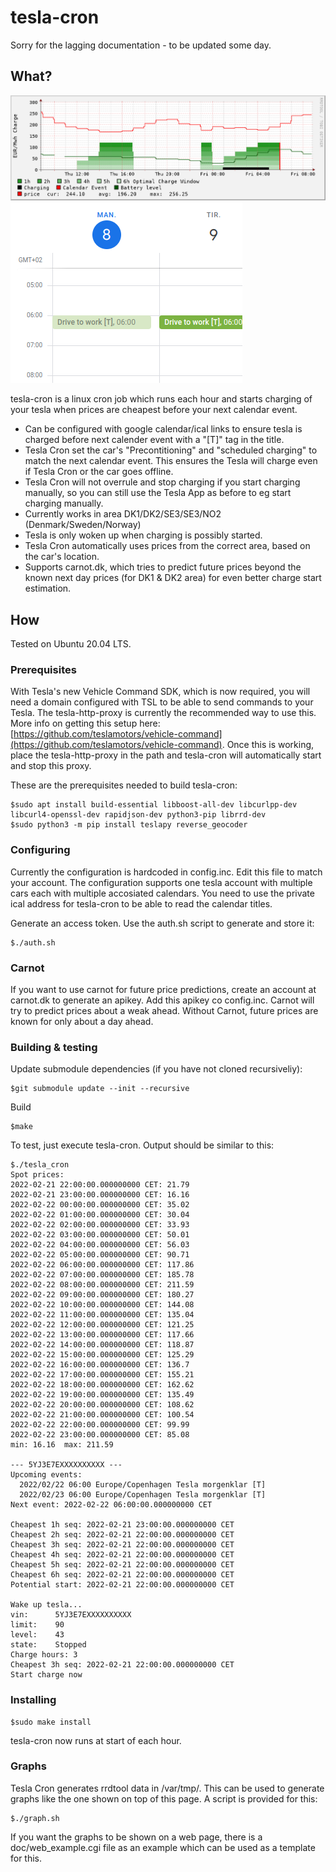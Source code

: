 # tesla-cron

Sorry for the lagging documentation - to be updated some day.  

## What?
![](doc/graph_example.svg)
![](doc/calendar_example.png)

tesla-cron is a linux cron job which runs each hour and starts charging of your tesla when prices are cheapest before your next calendar event.

- Can be configured with google calendar/ical links to ensure tesla is charged before next calender event with a "[T]" tag in the title.
- Tesla Cron set the car's "Precontitioning" and "scheduled charging" to match the next calendar event. This ensures the Tesla will charge even if Tesla Cron or the car goes offline.
- Tesla Cron will not overrule and stop charging if you start charging manually, so you can still use the Tesla App as before to eg start charging manually.
- Currently works in area DK1/DK2/SE3/SE3/NO2 (Denmark/Sweden/Norway)
- Tesla is only woken up when charging is possibly started.
- Tesla Cron automatically uses prices from the correct area, based on the car's location.
- Supports carnot.dk, which tries to predict future prices beyond the known next day prices (for DK1 & DK2 area) for even better charge start estimation.

## How

Tested on Ubuntu 20.04 LTS.

### Prerequisites

With Tesla's new Vehicle Command SDK, which is now required, you will need a domain configured with TSL to be able to send commands to your Tesla. The tesla-http-proxy is currently the recommended way to use this. More info on getting this setup here: [https://github.com/teslamotors/vehicle-command](https://github.com/teslamotors/vehicle-command). Once this is working, place the tesla-http-proxy in the path and tesla-cron will automatically start and stop this proxy.

These are the prerequisites needed to build tesla-cron:
```
$sudo apt install build-essential libboost-all-dev libcurlpp-dev libcurl4-openssl-dev rapidjson-dev python3-pip librrd-dev
$sudo python3 -m pip install teslapy reverse_geocoder
```

### Configuring
Currently the configuration is hardcoded in config.inc. Edit this file to match your account. The configuration supports one tesla account with multiple cars each with multiple accosiated calendars. You need to use the private ical address for tesla-cron to be able to read the calendar titles.

Generate an access token. Use the auth.sh script to generate and store it:
```
$./auth.sh
```
### Carnot
If you want to use carnot for future price predictions, create an account at carnot.dk to generate an apikey. Add this apikey co config.inc. Carnot will try to predict prices about a weak ahead. Without Carnot, future prices are known for only about a day ahead.

### Building & testing

Update submodule dependencies (if you have not cloned recursiveliy):
```
$git submodule update --init --recursive
```

Build
```
$make
```

To test, just execute tesla-cron. Output should be similar to this:
```
$./tesla_cron
Spot prices:
2022-02-21 22:00:00.000000000 CET: 21.79
2022-02-21 23:00:00.000000000 CET: 16.16
2022-02-22 00:00:00.000000000 CET: 35.02
2022-02-22 01:00:00.000000000 CET: 30.04
2022-02-22 02:00:00.000000000 CET: 33.93
2022-02-22 03:00:00.000000000 CET: 50.01
2022-02-22 04:00:00.000000000 CET: 56.03
2022-02-22 05:00:00.000000000 CET: 90.71
2022-02-22 06:00:00.000000000 CET: 117.86
2022-02-22 07:00:00.000000000 CET: 185.78
2022-02-22 08:00:00.000000000 CET: 211.59
2022-02-22 09:00:00.000000000 CET: 180.27
2022-02-22 10:00:00.000000000 CET: 144.08
2022-02-22 11:00:00.000000000 CET: 135.04
2022-02-22 12:00:00.000000000 CET: 121.25
2022-02-22 13:00:00.000000000 CET: 117.66
2022-02-22 14:00:00.000000000 CET: 118.87
2022-02-22 15:00:00.000000000 CET: 125.29
2022-02-22 16:00:00.000000000 CET: 136.7
2022-02-22 17:00:00.000000000 CET: 155.21
2022-02-22 18:00:00.000000000 CET: 162.62
2022-02-22 19:00:00.000000000 CET: 135.49
2022-02-22 20:00:00.000000000 CET: 108.62
2022-02-22 21:00:00.000000000 CET: 100.54
2022-02-22 22:00:00.000000000 CET: 99.99
2022-02-22 23:00:00.000000000 CET: 85.08
min: 16.16  max: 211.59

--- 5YJ3E7EXXXXXXXXXX ---
Upcoming events:
  2022/02/22 06:00 Europe/Copenhagen Tesla morgenklar [T]
  2022/02/23 06:00 Europe/Copenhagen Tesla morgenklar [T]
Next event: 2022-02-22 06:00:00.000000000 CET

Cheapest 1h seq: 2022-02-21 23:00:00.000000000 CET
Cheapest 2h seq: 2022-02-21 22:00:00.000000000 CET
Cheapest 3h seq: 2022-02-21 22:00:00.000000000 CET
Cheapest 4h seq: 2022-02-21 22:00:00.000000000 CET
Cheapest 5h seq: 2022-02-21 22:00:00.000000000 CET
Cheapest 6h seq: 2022-02-21 22:00:00.000000000 CET
Potential start: 2022-02-21 22:00:00.000000000 CET

Wake up tesla...
vin:      5YJ3E7EXXXXXXXXXX
limit:    90
level:    43
state:    Stopped
Charge hours: 3
Cheapest 3h seq: 2022-02-21 22:00:00.000000000 CET
Start charge now
```

### Installing
```
$sudo make install
```

tesla-cron now runs at start of each hour.

### Graphs
Tesla Cron generates rrdtool data in /var/tmp/. This can be used to generate graphs like the one shown on top of this page. A script is provided for this:
```
$./graph.sh
```
If you want the graphs to be shown on a web page, there is a doc/web_example.cgi file as an example which can be used as a template for this.
